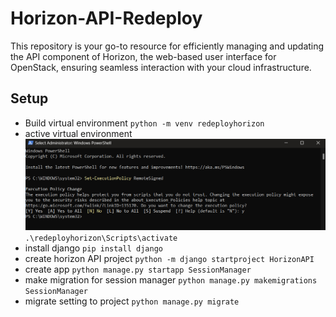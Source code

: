 # Horizon-API-Redeploy
  This repository is your go-to resource for efficiently managing and updating the API component of Horizon, the web-based user interface for OpenStack, ensuring seamless interaction with your cloud infrastructure.
## Setup
- Build virtual environment
  `python -m venv redeployhorizon`
- active virtual environment
  ![Alt text](image.png)
  `.\redeployhorizon\Scripts\activate`
- install django
  `pip install django`
- create horizon API project
  `python -m django startproject HorizonAPI`
- create app
  `python manage.py startapp SessionManager`
- make migration for session manager
  `python manage.py makemigrations SessionManager`
- migrate setting to project
  `python manage.py migrate`

